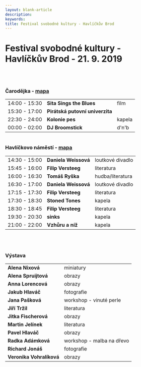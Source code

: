 ```yaml
---
layout: blank-article
description: 
keywords: 
title: Festival svobodné kultury - Havlíčkův Brod
---
```


<div class="pce-hero pce-hero--entry">
    <div class="pce-hero__content">
        <h1 class="c-page-title">Festival svobodné kultury - Havlíčkův Brod - 21. 9. 2019</h1><br><br>        
    </div>
</div>
<div class="row o-section-block c-emphasized-text">    
    <div class="medium-12 large-12 columns">
        <section class="o-section">
            <div class="o-secion-header o-section-header--bordered">
                <h3 class="o-section__heading t-h4-super">Čarodějka - <a href="https://goo.gl/maps/HZSyGV1HYsrrPgpx9" target="_blank" rel="noopener">mapa</a></h3>
            </div>
            <div class="u-1margin--top">
                <table>
                  <tr>
                    <td>14:00 - 15:30</td>
                    <td><b>Sita Sings the Blues</b></td>
                    <td>film</td>
                  </tr>  
                  <tr>
                    <td>15:30 - 17:00</td>
                    <td><b>Pirátská putovní univerzita</b></td>
                    <td></td>
                  </tr>
                  <tr>
                    <td>22:30 - 24:00</td>
                    <td><b>Kolonie pes</b></td>
                    <td>kapela</td>
                  </tr>
                  <tr>
                    <td>00:00 - 02:00</td>
                    <td><b>DJ Broomstick</b></td>
                    <td>d'n'b</td>
                  </tr>
                </table>
            </div>
        </section>
    </div>
    <div class="medium-12 large-12 columns">
        <section class="o-section">
            <div class="o-secion-header o-section-header--bordered">
                <h3 class="o-section__heading t-h4-super">Havlíčkovo náměstí - <a href="https://goo.gl/maps/MBzqEos2UuYa4bcJ9" target="_blank" rel="noopener">mapa</a></h3>
            </div>
            <div class="u-1margin--top">
                <table>
                  <tr>
                    <td>14:30 - 15:00</td>
                    <td><b>Daniela Weissová</b></td>
                    <td>loutkové divadlo</td>
                  </tr> 
                  <tr>
                    <td>15:45 - 16:00</td>
                    <td><b>Filip Versteeg</b></td>
                    <td>literatura</td>
                  </tr>  
                  <tr>
                    <td>16:00 - 16:30</td>
                    <td><b>Tomáš Ryška</b></td>
                    <td>hudba/literatura</td>
                  </tr> 
                  <tr>
                    <td>16:30 - 17:00</td>
                    <td><b>Daniela Weissová</b></td>
                    <td>loutkové divadlo</td>
                  </tr> 
                  <tr>
                    <td>17:15 - 17:30</td>
                    <td><b>Filip Versteeg</b></td>
                    <td>literatura</td>
                  </tr>
                  <tr>
                    <td>17:30 - 18:30</td>
                    <td><b>Stoned Tones</b></td>
                    <td>kapela</td>
                  </tr> 
                  <tr>
                    <td>18:30 - 18:45</td>
                    <td><b>Filip Versteeg</b></td>
                    <td>literatura</td>
                  </tr>
                  <tr>
                    <td>19:30 - 20:30</td>
                    <td><b>sinks</b></td>
                    <td>kapela</td>
                  </tr>        
                  <tr>
                    <td>21:00 - 22:00</td>
                    <td><b>Vzhůru a níž</b></td>
                    <td>kapela</td>
                  </tr>   
                </table>
            </div>
        </section>
    </div>
    <br>
    <br>
    <div class="medium-12 large-12 columns">
        <section class="o-section">
            <div class="o-secion-header o-section-header--bordered">
                <h3 class="o-section__heading t-h4-super">Výstava</h3>
            </div>
            <div class="u-1margin--top">
                <table>
                  <tr>
                    <td><b>Alena Nixová</b></td>
                    <td>miniatury</td>                    
                  </tr> 
                  <tr>
                    <td><b>Alena Spruijtová</b></td>
                    <td>obrazy</td>                    
                  </tr>                       
                  <tr>
                    <td><b>Anna Lorencová</b></td>
                    <td>obrazy</td>                    
                  </tr> 
                  <tr>
                    <td><b>Jakub Hlaváč</b></td>
                    <td>fotografie</td>                    
                  </tr>
                  <tr>
                    <td><b>Jana Pašková</b></td>
                    <td>workshop - vinuté perle</td>                    
                  </tr>
                  <tr>
                    <td><b>Jiří Tržil</b></td>
                    <td>literatura</td>                    
                  </tr>
                  <tr>
                    <td><b>Jitka Fischerová</b></td>
                    <td>obrazy</td>                    
                  </tr>
                  <tr>
                    <td><b>Martin Jelínek</b></td>
                    <td>literatura</td>                    
                  </tr>
                  <tr>
                    <td><b>Pavel Hlaváč</b></td>
                    <td>obrazy</td>                    
                  </tr>
                  <tr>
                    <td><b>Radka Adámková</b></td>
                    <td>workshop - malba na dřevo</td>                    
                  </tr>
                  <tr>
                    <td><b>Richard Jonáš</b></td>
                    <td>fotografie</td>                    
                  </tr>
                  <tr>
                    <td><b>Veronika Vohralíková</b></td>
                    <td>obrazy</td>                    
                  </tr>                                                      
                </table>
            </div>
        </section>
    </div>
</div>
